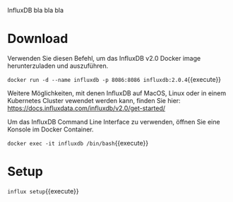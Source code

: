 <!-- A Katacoda scenario is a series of Markdown files, bash scripts and a JSON file to define how your scenario should be configured, the text for the scenario and any automation required.

## Task

Clone our example repository that contains the set of documentation with the following command:

`git clone https://github.com/katacoda/scenario-examples.git katacoda-scenario-examples`{{execute}}

Within the repository, you will see a set of examples of implementing various Katacoda functionality.

The scenario you are currently reading is in the directory `ls -lha katacoda-scenario-examples/create-scenario-101`{{execute}}. The directory name is what defines the URL.

An example of the current step is `katacoda-scenario-examples/create-scenario-101/step1.md`{{open}}

All the steps are collected via a JSON file, for example, `katacoda-scenario-examples/create-scenario-101/index.json`{{open}}.

The JSON file defines the scenario title, the description, steps order, the UI layout and environment. You can find more about the layouts within our scenarios at [katacoda.com/docs/scenarios/layouts](https://katacoda.com/docs/scenarios/layouts) and environments at [katacoda.com/docs/scenarios/environments](https://katacoda.com/docs/scenarios/environments). -->

InfluxDB bla bla bla

# Download

Verwenden Sie diesen Befehl, um das InfluxDB v2.0 Docker image herunterzuladen und auszuführen.

`docker run -d --name influxdb -p 8086:8086 influxdb:2.0.4`{{execute}}

Weitere Möglichkeiten, mit denen InfluxDB auf MacOS, Linux oder in einem Kubernetes Cluster vewendet werden kann, finden Sie hier: https://docs.influxdata.com/influxdb/v2.0/get-started/

Um das InfluxDB Command Line Interface zu verwenden, öffnen Sie eine Konsole im Docker Container.

`docker exec -it influxdb /bin/bash`{{execute}}

# Setup

`influx setup`{{execute}}